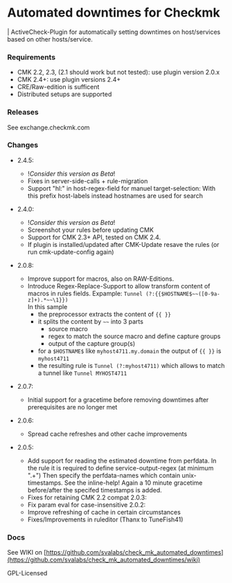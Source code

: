 # Automated downtimes for Checkmk

| ActiveCheck-Plugin for automatically setting downtimes on host/services based on other hosts/service.

### Requirements

- CMK 2.2, 2.3, (2.1 should work but not tested): use plugin version 2.0.x
- CMK 2.4+: use plugin versions 2.4+
- CRE/Raw-edition is sufficent
- Distributed setups are supported

### Releases

See exchange.checkmk.com

### Changes

- 2.4.5:
  - !*Consider this version as Beta*!
  - Fixes in server-side-calls + rule-migration
  - Support "hl:" in host-regex-field for manuel target-selection: With this prefix  host-labels instead hostnames are used for search
- 2.4.0:
  - !*Consider this version as Beta*!
  - Screenshot your rules before updating CMK
  - Support for CMK 2.3+ API, tested on CMK 2.4. 
  - If plugin is installed/updated after CMK-Update resave the rules (or run cmk-update-config again)

- 2.0.8:
  - Improve support for macros, also on RAW-Editions. 
  - Introduce Regex-Replace-Support to allow transform content of macros in rules fields.
    Expample:
    `Tunnel (?:{{$HOSTNAME$~~([0-9a-z]+).*~~\1}})`        
    In this sample
    - the preprocessor extracts the content of `{{ }}`
    - it splits the content by `~~` into 3 parts
      - source macro
      - regex to match the source macro and define capture groups
      - output of the capture group(s)
    - for a `$HOSTNAME$`  like `myhost4711.my.domain` the output of `{{ }}` is `myhost4711` 
    - the resulting rule is `Tunnel (?:myhost4711)` which allows to match a tunnel like `Tunnel MYHOST4711`

- 2.0.7: 
  -  Initial support for a gracetime before removing downtimes after prerequisites are no longer met
- 2.0.6:
  - Spread cache refreshes and other cache improvements
- 2.0.5: 
  - Add support for reading the estimated downtime from perfdata.
    In the rule it is required to define service-output-regex (at minimum ".+")
    Then specify the perfdata-names which contain unix-timestamps. 
    See the inline-help!
    Again a 10 minute gracetime before/after the specifed timestamps is added.
  - Fixes for retaining CMK 2.2 compat
2.0.3:
  - Fix param eval for case-insensitive
2.0.2:
  - Improve refreshing of cache in certain circumstances
  - Fixes/Improvements in ruleditor (Thanx to TuneFish41)
  

### Docs

See WIKI on [https://github.com/svalabs/check_mk_automated_downtimes](https://github.com/svalabs/check_mk_automated_downtimes/wiki)

GPL-Licensed


